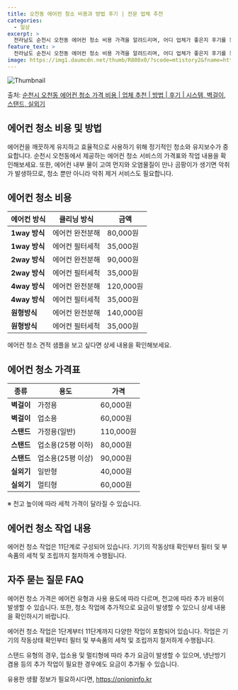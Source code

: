 ```yaml
---
title: 오천동 에어컨 청소 비용과 방법 후기 | 전문 업체 추천
categories:
  - 일상
excerpt: >
  전라남도 순천시 오천동 에어컨 청소 비용 가격을 알려드리며, 어디 업체가 좋은지 후기를 통해 알아보겠습니다. 현재 글에서는 시스템, 벽걸이, 스탠드, 실외기 각각에 대해 청소 비용이 나와 있으니 참고하시면 되겠습니다. 에어컨 분해 청소 방법 보기 👈 클릭셀프 에어컨 청소 방법 보기👈 클릭순천시 오천동 에어컨 청소 비용시스템에어컨 방식클리닝방식금액1way 방식에어컨 완전분해80,000원1way 방식에어컨 필터세척35,000원2way 방식에어컨 완전분해90,000원2way 방식에어컨 필터세척35,000원4way 방식에어컨 완전분해120,000원4way 방식에어컨 필터세척35,000원원형방식에어컨 완전분해140,000원원형방식에어컨 필터세척35,000원에어컨 청소 견적 샘플 보기 👈 클릭에어컨 냄새의 원인에어..
feature_text: >
  전라남도 순천시 오천동 에어컨 청소 비용 가격을 알려드리며, 어디 업체가 좋은지 후기를 통해 알아보겠습니다. 현재 글에서는 시스템, 벽걸이, 스탠드, 실외기 각각에 대해 청소 비용이 나와 있으니 참고하시면 되겠습니다. 에어컨 분해 청소 방법 보기 👈 클릭셀프 에어컨 청소 방법 보기👈 클릭순천시 오천동 에어컨 청소 비용시스템에어컨 방식클리닝방식금액1way 방식에어컨 완전분해80,000원1way 방식에어컨 필터세척35,000원2way 방식에어컨 완전분해90,000원2way 방식에어컨 필터세척35,000원4way 방식에어컨 완전분해120,000원4way 방식에어컨 필터세척35,000원원형방식에어컨 완전분해140,000원원형방식에어컨 필터세척35,000원에어컨 청소 견적 샘플 보기 👈 클릭에어컨 냄새의 원인에어..
image: https://img1.daumcdn.net/thumb/R800x0/?scode=mtistory2&fname=https%3A%2F%2Fblog.kakaocdn.net%2Fdn%2FUeuut%2FbtsHxCJzlJF%2FLjBIjZUsAdt7kDvaItJW5K%2Fimg.webp
---
```


![Thumbnail](https://img1.daumcdn.net/thumb/R800x0/?scode=mtistory2&fname=https%3A%2F%2Fblog.kakaocdn.net%2Fdn%2FUeuut%2FbtsHxCJzlJF%2FLjBIjZUsAdt7kDvaItJW5K%2Fimg.webp)

<p>출처: <a href="https://onioninfo.kr/entry/%EC%88%9C%EC%B2%9C%EC%8B%9C-%EC%98%A4%EC%B2%9C%EB%8F%99-%EC%97%90%EC%96%B4%EC%BB%A8-%EC%B2%AD%EC%86%8C-%EA%B0%80%EA%B2%A9-%EB%B9%84%EC%9A%A9-%EC%97%85%EC%B2%B4-%EC%B6%94%EC%B2%9C-%EB%B0%A9%EB%B2%95-%ED%9B%84%EA%B8%B0-%EC%8B%9C%EC%8A%A4%ED%85%9C-%EB%B2%BD%EA%B1%B8%EC%9D%B4-%EC%8A%A4%ED%83%A0%EB%93%9C-%EC%8B%A4%EC%99%B8%EA%B8%B0" rel="dofollow">순천시 오천동 에어컨 청소 가격 비용 | 업체 추천 | 방법 | 후기 | 시스템, 벽걸이, 스탠드, 실외기</a> </p>

## 에어컨 청소 비용 및 방법

에어컨을 깨끗하게 유지하고 효율적으로 사용하기 위해 정기적인 청소와 유지보수가 중요합니다. 순천시 오천동에서 제공하는 에어컨 청소 서비스의
가격표와 작업 내용을 확인해보세요. 또한, 에어컨 내부 물이 고여 먼지와 오염물질이 만나 곰팡이가 생기면 악취가 발생하므로, 청소 뿐만
아니라 악취 제거 서비스도 필요합니다.

## 에어컨 청소 비용

**에어컨 방식** | **클리닝 방식** | **금액**  
---|---|---  
**1way 방식** | 에어컨 완전분해 | 80,000원  
**1way 방식** | 에어컨 필터세척 | 35,000원  
**2way 방식** | 에어컨 완전분해 | 90,000원  
**2way 방식** | 에어컨 필터세척 | 35,000원  
**4way 방식** | 에어컨 완전분해 | 120,000원  
**4way 방식** | 에어컨 필터세척 | 35,000원  
**원형방식** | 에어컨 완전분해 | 140,000원  
**원형방식** | 에어컨 필터세척 | 35,000원  
  
에어컨 청소 견적 샘플을 보고 싶다면 상세 내용을 확인해보세요.

## 에어컨 청소 가격표

**종류** | **용도** | **가격**  
---|---|---  
**벽걸이** | 가정용 | 60,000원  
**벽걸이** | 업소용 | 60,000원  
**스탠드** | 가정용(일반) | 110,000원  
**스탠드** | 업소용(25평 이하) | 80,000원  
**스탠드** | 업소용(25평 이상) | 90,000원  
**실외기** | 일반형 | 40,000원  
**실외기** | 멀티형 | 60,000원  
  
※ 천고 높이에 따라 세척 가격이 달라질 수 있습니다.

## 에어컨 청소 작업 내용

에어컨 청소 작업은 11단계로 구성되어 있습니다. 기기의 작동상태 확인부터 필터 및 부속품의 세척 및 조립까지 철저하게 수행됩니다.

## 자주 묻는 질문 FAQ

에어컨 청소 가격은 에어컨 유형과 사용 용도에 따라 다르며, 천고에 따라 추가 비용이 발생할 수 있습니다. 또한, 청소 작업에 추가적으로
요금이 발생할 수 있으니 상세 내용을 확인하시기 바랍니다.

에어컨 청소 작업은 1단계부터 11단계까지 다양한 작업이 포함되어 있습니다. 작업은 기기의 작동상태 확인부터 필터 및 부속품의 세척 및
조립까지 철저하게 수행됩니다.

스탠드 유형의 경우, 업소용 및 멀티형에 따라 추가 요금이 발생할 수 있으며, 냉난방기 겸용 등의 추가 작업이 필요한 경우에도 요금이 추가될
수 있습니다.



 

유용한 생활 정보가 필요하시다면, <a href="https://onioninfo.kr" rel="dofollow">https://onioninfo.kr</a>


